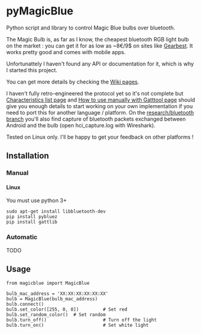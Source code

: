 # pyMagicBlue
Python script and library to control Magic Blue bulbs over bluetooth.

The Magic Bulb is, as far as I know, the cheapest bluetooth RGB light bulb on the market : you can get it for as low as ~8€/9$ on sites like [Gearbest](http://www.gearbest.com/smart-light-bulb/pp_230349.html). It works pretty good and comes with mobile apps.

Unfortunattely I haven't found any API or documentation for it, which is why I started this project.

You can get more details by checking the [Wiki pages](https://github.com/Betree/pyMagicBlue/wiki).

I haven't fully retro-engineered the protocol yet so it's not complete but
[Characteristics list page](https://github.com/Betree/pyMagicBlue/wiki/Characteristics-list) and
[How to use manually with Gatttool page](https://github.com/Betree/pyMagicBlue/wiki/How-to-use-manually-with-Gatttool)
should give you enough details to start working on your own implementation if you need to port this for another
language / platform.
On the [research/bluetooth branch](https://github.com/Betree/pyMagicBlue/tree/research/bluetooth) you'll also find capture of bluetooth packets exchanged between Android and the bulb (open hci_capture.log with Wireshark).

Tested on Linux only. I'll be happy to get your feedback on other platforms !

## Installation
### Manual
#### Linux
You must use python 3+

    sudo apt-get install libbluetooth-dev
    pip install pybluez
    pip install gattlib

### Automatic
TODO

## Usage

    from magicblue import MagicBlue
    
    bulb_mac_address = 'XX:XX:XX:XX:XX:XX'
    bulb = MagicBlue(bulb_mac_address)
    bulb.connect()
    bulb.set_color([255, 0, 0])         # Set red
    bulb.set_random_color()  # Set random
    bulb.turn_off()                     # Turn off the light
    bulb.turn_on()                      # Set white light
